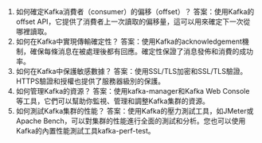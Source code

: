 

1. 如何確定Kafka消費者（consumer）的偏移（offset）？
答案：使用Kafka的offset API，它提供了消費者上一次讀取的偏移量，這可以用來確定下一次從哪裡讀取。
2. 如何在Kafka中實現傳輸確定性？
答案：使用Kafka的acknowledgement機制，確保每條消息在被處理後都有回應。確定性保證了消息發佈和消費的成功率。
3. 如何在Kafka中保護敏感數據？
答案：使用SSL/TLS加密和SSL/TLS驗證。HTTPS驗證和授權也提供了服務器級別的保護。
4. 如何管理Kafka的資源？
答案：使用kafka-manager和Kafka Web Console等工具，它們可以幫助你監視、管理和調整Kafka集群的資源。
5. 如何測試Kafka集群的性能？
答案：使用Kafka的壓力測試工具，如JMeter或Apache Bench，可以對集群的性能進行全面的測試和分析。您也可以使用Kafka的內置性能測試工具kafka-perf-test。